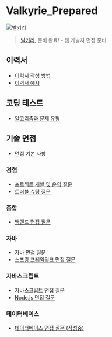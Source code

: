 # Valkyrie_Prepared

![발키리](https://i.namu.wiki/i/d1Nr6exyNycuSwWY-kksbszyNmkA-PtY9ZkuFrP7RaNW0U5FsgQqxWtGxfCkiwqVu2ngrHXLhqdCzgUvlM7nDA.gif)

> [발키리](https://namu.wiki/w/%EB%B0%9C%ED%82%A4%EB%A6%AC(%EC%8A%A4%ED%83%80%ED%81%AC%EB%9E%98%ED%94%84%ED%8A%B8%20%EC%8B%9C%EB%A6%AC%EC%A6%88)), 준비 완료! - 웹 개발자 면접 준비

## 이력서

* [이력서 작성 방법](이력서작성방법.md)
* [이력서 예시](이력서예시.pdf)

## 코딩 테스트

* [알고리즘과 문제 유형](코딩테스트/알고리즘과문제유형.md)

## 기술 면접

* 면접 기본 사항

### 경험

* [프로젝트 개발 및 운영 질문](프로젝트개발및운영질문.md)
* [트러블 슈팅 질문](트러블슈팅질문.md)

### 종합

* [백엔드 면접 질문](백엔드면접질문.md)

### 자바

* [자바 면접 질문](자바면접질문.md)
* [스프링 프레임워크 면접 질문](스프링프레임워크면접질문.md)

### 자바스크립트

* [자바스크립트 면접 질문](자바스크립트면접질문.md)
* [Node.js 면접 질문](노드면접질문.md)

### 데이터베이스

* [데이터베이스 면접 질문 (작성중)](데이터베이스면접질문.md)
